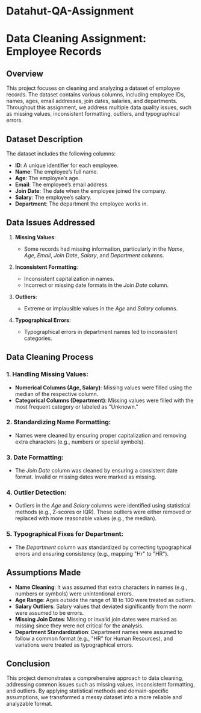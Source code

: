 # Datahut-QA-Assignment

# Data Cleaning Assignment: Employee Records

## Overview

This project focuses on cleaning and analyzing a dataset of employee records. The dataset contains various columns, including employee IDs, names, ages, email addresses, join dates, salaries, and departments. Throughout this assignment, we address multiple data quality issues, such as missing values, inconsistent formatting, outliers, and typographical errors.

## Dataset Description

The dataset includes the following columns:
- **ID**: A unique identifier for each employee.
- **Name**: The employee’s full name.
- **Age**: The employee’s age.
- **Email**: The employee’s email address.
- **Join Date**: The date when the employee joined the company.
- **Salary**: The employee’s salary.
- **Department**: The department the employee works in.

## Data Issues Addressed

1. **Missing Values**: 
   - Some records had missing information, particularly in the *Name*, *Age*, *Email*, *Join Date*, *Salary*, and *Department* columns.
   
2. **Inconsistent Formatting**:
   - Inconsistent capitalization in names.
   - Incorrect or missing date formats in the *Join Date* column.
   
3. **Outliers**:
   - Extreme or implausible values in the *Age* and *Salary* columns.

4. **Typographical Errors**:
   - Typographical errors in department names led to inconsistent categories.

## Data Cleaning Process

### 1. Handling Missing Values:
- **Numerical Columns (Age, Salary)**: Missing values were filled using the median of the respective column.
- **Categorical Columns (Department)**: Missing values were filled with the most frequent category or labeled as "Unknown."

### 2. Standardizing Name Formatting:
- Names were cleaned by ensuring proper capitalization and removing extra characters (e.g., numbers or special symbols).

### 3. Date Formatting:
- The *Join Date* column was cleaned by ensuring a consistent date format. Invalid or missing dates were marked as missing.

### 4. Outlier Detection:
- Outliers in the *Age* and *Salary* columns were identified using statistical methods (e.g., Z-scores or IQR). These outliers were either removed or replaced with more reasonable values (e.g., the median).

### 5. Typographical Fixes for Department:
- The *Department* column was standardized by correcting typographical errors and ensuring consistency (e.g., mapping "Hr" to "HR").

## Assumptions Made

- **Name Cleaning**: It was assumed that extra characters in names (e.g., numbers or symbols) were unintentional errors.
- **Age Range**: Ages outside the range of 18 to 100 were treated as outliers.
- **Salary Outliers**: Salary values that deviated significantly from the norm were assumed to be errors.
- **Missing Join Dates**: Missing or invalid join dates were marked as missing since they were not critical for the analysis.
- **Department Standardization**: Department names were assumed to follow a common format (e.g., "HR" for Human Resources), and variations were treated as typographical errors.

## Conclusion

This project demonstrates a comprehensive approach to data cleaning, addressing common issues such as missing values, inconsistent formatting, and outliers. By applying statistical methods and domain-specific assumptions, we transformed a messy dataset into a more reliable and analyzable format.
